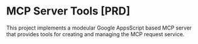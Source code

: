 # MCP Server Tools [PRD]

This project implements a modeular Google AppsScript based MCP server that provides tools for creating and managing the MCP request service.